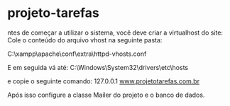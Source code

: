 # projeto-tarefas
ntes de começar a utilizar o sistema, você deve criar a virtualhost do site:
Cole o conteúdo do arquivo vhost na seguinte pasta:

C:\xampp\apache\conf\extra\httpd-vhosts.conf

E em seguida vá até:
C:\Windows\System32\drivers\etc\hosts

e copie o seguinte comando:
127.0.0.1		www.projetotarefas.com.br

Após isso configure a classe Mailer do projeto e o banco de dados.
